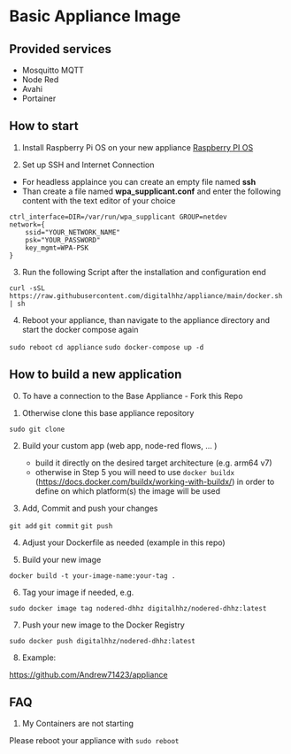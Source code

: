 # Basic Appliance Image

## Provided services

   * Mosquitto MQTT
   * Node Red
   * Avahi
   * Portainer

## How to start

1. Install Raspberry Pi OS on your new appliance
[Raspberry PI OS](https://www.raspberrypi.org/software/operating-systems/)

2. Set up SSH and Internet Connection

  * For headless applaince you can create an empty file named **ssh**
  * Than create a file named **wpa_supplicant.conf** and enter the following content with the text editor of your choice

```country=DE # Your 2-digit country code
ctrl_interface=DIR=/var/run/wpa_supplicant GROUP=netdev
network={
    ssid="YOUR_NETWORK_NAME"
    psk="YOUR_PASSWORD"
    key_mgmt=WPA-PSK
}
```

3. Run the following Script after the installation and configuration end

`curl -sSL https://raw.githubusercontent.com/digitalhhz/appliance/main/docker.sh | sh`

4. Reboot your appliance, than navigate to the appliance directory and start the docker compose again

`sudo reboot`
`cd appliance`
`sudo docker-compose up -d`


## How to build a new application

0. To have a connection to the Base Appliance - Fork this Repo

1. Otherwise clone this base appliance repository

`sudo git clone`

2. Build your custom app (web app, node-red flows, ... ) 

   * build it directly on the desired target architecture (e.g. arm64 v7)
   * otherwise in Step 5 you will need to use `docker buildx` (https://docs.docker.com/buildx/working-with-buildx/) in order to define on which platform(s) the image will be used


3. Add, Commit and push your changes

`git add`
`git commit`
`git push`

4. Adjust your Dockerfile as needed (example in this repo)

5. Build your new image

`docker build -t your-image-name:your-tag .`

6. Tag your image if needed, e.g.

`sudo docker image tag nodered-dhhz digitalhhz/nodered-dhhz:latest`

7. Push your new image to the Docker Registry

`sudo docker push digitalhhz/nodered-dhhz:latest`

8. Example:

https://github.com/Andrew71423/appliance


## FAQ

1. My Containers are not starting

Please reboot your appliance with 
`sudo reboot`
